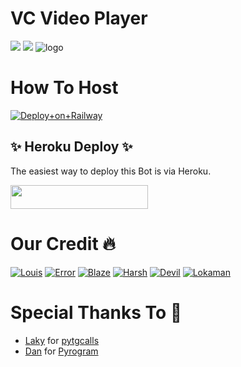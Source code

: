 # VC Video Player

<a href="https://t.me/DeeCodeBots"><img src="https://img.shields.io/badge/Join-Telegram%20Channel-red.svg?logo=Telegram"></a>
<a href="t.me/DeCodeSupport"><img src="https://img.shields.io/badge/Join-Telegram%20Group-blue.svg?logo=telegram"></a>
![logo](https://telegra.ph/file/824cba85b5b820fcd7dcd.jpg)
# How To Host 
[![Deploy+on+Railway](https://railway.app/button.svg)](https://railway.app/new/template?template=https://github.com/TeamDeeCode/VcVideoPlayer&envs=API_ID,API_HASH,BOT_TOKEN,SESSION_NAME,BOT_USERNAME,ASSISTANT_NAME,UPDATES_CHANNEL,SUPPORT_GROUP,SUDO_USERS,CHANNEL,ADMIN)

## ✨ Heroku Deploy ✨
The easiest way to deploy this Bot is via Heroku.

<p align="left"><a href="https://heroku.com/deploy?template=https://github.com/TeamDeeCode/VcVideoPlayer"> <img src="https://img.shields.io/badge/Deploy%20To%20Heroku-black?style=for-the-badge&logo=heroku" width="220" height="38.45"/></a></p>



# Our Credit 🔥 

[![Louis](https://img.shields.io/badge/vc-1b77FF.svg?style=for-the-badge&logo=telegram)](https://t.me/DeeCodeBots)
[![Error](https://img.shields.io/badge/telegram-1b77FF.svg?style=for-the-badge&logo=telegram)](https://t.me/ProErrorXD)
[![Blaze](https://img.shields.io/badge/telegram-1b77FF.svg?style=for-the-badge&logo=telegram)](https://t.me/piroXpower)
[![Harsh](https://img.shields.io/badge/telegram-1b77FF.svg?style=for-the-badge&logo=telegram)](https://t.me/Jalim_munda)
[![Devil](https://img.shields.io/badge/telegram-1b77FF.svg?style=for-the-badge&logo=telegram)](https://t.me/DEVILDAD_PRINCE)
[![Lokaman](https://img.shields.io/badge/telegram-1b77FF.svg?style=for-the-badge&logo=telegram)](https://t.me/mrlokaman)

# Special Thanks To 💞

- [Laky](https://github.com/Laky-64) for [pytgcalls](https://github.com/pytgcalls/pytgcalls)
- [Dan](https://github.com/delivrance) for [Pyrogram](https://github.com/pyrogram/pyrogram)


